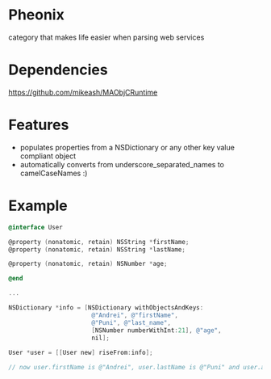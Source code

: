 Pheonix
=======

category that makes life easier when parsing web services

Dependencies
============

https://github.com/mikeash/MAObjCRuntime

Features
========

- populates properties from a NSDictionary or any other key value compliant object
- automatically converts from underscore_separated_names to camelCaseNames :) 

Example
=======

```Objective-c
@interface User

@property (nonatomic, retain) NSString *firstName;
@property (nonatomic, retain) NSString *lastName;

@property (nonatomic, retain) NSNumber *age;

@end

...

NSDictionary *info = [NSDictionary withObjectsAndKeys:
                       @"Andrei", @"firstName",
                       @"Puni", @"last_name",
                       [NSNumber numberWithInt:21], @"age",
                       nil];
                       
User *user = [[User new] riseFrom:info];

// now user.firstName is @"Andrei", user.lastName is @"Puni" and user.age is @21

```